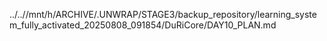 ../..//mnt/h/ARCHIVE/.UNWRAP/STAGE3/backup_repository/learning_system_fully_activated_20250808_091854/DuRiCore/DAY10_PLAN.md